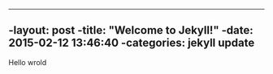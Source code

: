 ----
 -layout: post
 -title:  "Welcome to Jekyll!"
 -date:   2015-02-12 13:46:40
 -categories: jekyll update
 ----
 Hello wrold
